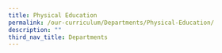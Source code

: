 ```yaml
---
title: Physical Education
permalink: /our-curriculum/Departments/Physical-Education/
description: ""
third_nav_title: Departments
---
```


